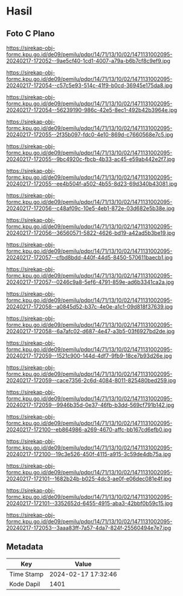 # Hasil

## Foto C Plano

https://sirekap-obj-formc.kpu.go.id/de09/pemilu/pdpr/14/71/13/10/02/1471131002095-20240217-172052--9ae5cf40-1cd1-4007-a79a-b6b7cf8c9ef9.jpg

https://sirekap-obj-formc.kpu.go.id/de09/pemilu/pdpr/14/71/13/10/02/1471131002095-20240217-172054--c57c5e93-514c-41f9-b0cd-36945e175da8.jpg

https://sirekap-obj-formc.kpu.go.id/de09/pemilu/pdpr/14/71/13/10/02/1471131002095-20240217-172054--56239190-986c-42e5-8ec1-492b42b3964e.jpg

https://sirekap-obj-formc.kpu.go.id/de09/pemilu/pdpr/14/71/13/10/02/1471131002095-20240217-172055--2f35b097-fdc0-4e10-869d-c7660568e7c5.jpg

https://sirekap-obj-formc.kpu.go.id/de09/pemilu/pdpr/14/71/13/10/02/1471131002095-20240217-172055--9bc4920c-fbcb-4b33-ac45-e59ab442e2f7.jpg

https://sirekap-obj-formc.kpu.go.id/de09/pemilu/pdpr/14/71/13/10/02/1471131002095-20240217-172055--ee4b504f-a502-4b55-8d23-69d340b43081.jpg

https://sirekap-obj-formc.kpu.go.id/de09/pemilu/pdpr/14/71/13/10/02/1471131002095-20240217-172056--c48af09c-10e5-4eb1-872e-03d682e5b38e.jpg

https://sirekap-obj-formc.kpu.go.id/de09/pemilu/pdpr/14/71/13/10/02/1471131002095-20240217-172056--36560571-5822-4626-bd19-a42ad5b3be19.jpg

https://sirekap-obj-formc.kpu.go.id/de09/pemilu/pdpr/14/71/13/10/02/1471131002095-20240217-172057--cfbd8bdd-440f-44d5-8450-570611baecb1.jpg

https://sirekap-obj-formc.kpu.go.id/de09/pemilu/pdpr/14/71/13/10/02/1471131002095-20240217-172057--0246c9a8-5ef6-4791-859e-ad6b3341ca2a.jpg

https://sirekap-obj-formc.kpu.go.id/de09/pemilu/pdpr/14/71/13/10/02/1471131002095-20240217-172058--a0845d52-b37c-4e0e-a1c1-09d818f37639.jpg

https://sirekap-obj-formc.kpu.go.id/de09/pemilu/pdpr/14/71/13/10/02/1471131002095-20240217-172058--6a7afc02-d687-4e47-a3b5-03f6927bd2de.jpg

https://sirekap-obj-formc.kpu.go.id/de09/pemilu/pdpr/14/71/13/10/02/1471131002095-20240217-172059--1521c900-144d-4df7-9fb9-18ce7b93d26e.jpg

https://sirekap-obj-formc.kpu.go.id/de09/pemilu/pdpr/14/71/13/10/02/1471131002095-20240217-172059--cace7356-2c6d-4084-8011-825480bed259.jpg

https://sirekap-obj-formc.kpu.go.id/de09/pemilu/pdpr/14/71/13/10/02/1471131002095-20240217-172059--9946b35d-0e37-46fb-b3dd-569cf791b142.jpg

https://sirekap-obj-formc.kpu.go.id/de09/pemilu/pdpr/14/71/13/10/02/1471131002095-20240217-172100--eb864986-a269-4670-affc-bb167cd6efb0.jpg

https://sirekap-obj-formc.kpu.go.id/de09/pemilu/pdpr/14/71/13/10/02/1471131002095-20240217-172100--19c3e526-450f-4115-a915-3c59de4db75a.jpg

https://sirekap-obj-formc.kpu.go.id/de09/pemilu/pdpr/14/71/13/10/02/1471131002095-20240217-172101--1682b24b-b025-4dc3-ae0f-e06dec081e4f.jpg

https://sirekap-obj-formc.kpu.go.id/de09/pemilu/pdpr/14/71/13/10/02/1471131002095-20240217-172101--3352652d-6455-4915-aba3-42bbf0b59c15.jpg

https://sirekap-obj-formc.kpu.go.id/de09/pemilu/pdpr/14/71/13/10/02/1471131002095-20240217-172053--3aaa83ff-7a57-4da7-824f-25560494e7e7.jpg


## Metadata

| Key        | Value               |
| ---------- | ------------------- |
| Time Stamp | 2024-02-17 17:32:46 |
| Kode Dapil | 1401                |



